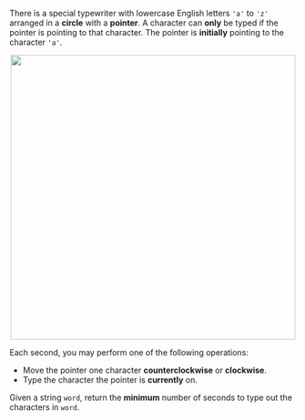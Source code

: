 There is a special typewriter with lowercase English letters `'a'` to `'z'` arranged in a **circle** with a **pointer**. A character can **only** be typed if the pointer is pointing to that character. The pointer is **initially** pointing to the character `'a'`.

<p align='center'>
  <img width='500px' src={require('@site/static/img/lc/1974-f1.png').default} />
</p>

Each second, you may perform one of the following operations:

- Move the pointer one character **counterclockwise** or **clockwise**.
- Type the character the pointer is **currently** on.

Given a string `word`, return the **minimum** number of seconds to type out the characters in `word`.